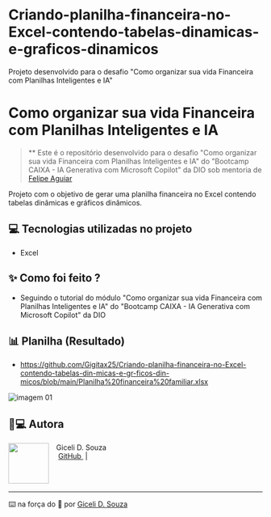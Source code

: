 # Criando-planilha-financeira-no-Excel-contendo-tabelas-dinamicas-e-graficos-dinamicos
Projeto desenvolvido para o desafio "Como organizar sua vida Financeira com Planilhas Inteligentes e IA" 

# Como organizar sua vida Financeira com Planilhas Inteligentes e IA


 > ** Este é o repositório desenvolvido para o desafio "Como organizar sua vida Financeira com Planilhas Inteligentes e IA" do "Bootcamp CAIXA - IA Generativa com Microsoft Copilot" da DIO sob mentoria de [Felipe Aguiar](https://github.com/felipeAguiarCode) 

Projeto com o objetivo de gerar uma planilha financeira no Excel contendo tabelas dinâmicas e gráficos dinâmicos.


## 💻 Tecnologias utilizadas no projeto
- Excel

## ✨ Como foi feito ?

- Seguindo o tutorial do módulo "Como organizar sua vida Financeira com Planilhas Inteligentes e IA" do "Bootcamp CAIXA - IA Generativa com Microsoft Copilot" da DIO

## 📊 Planilha (Resultado)
 
- https://github.com/Gigitax25/Criando-planilha-financeira-no-Excel-contendo-tabelas-din-micas-e-gr-ficos-din-micos/blob/main/Planilha%20financeira%20familiar.xlsx

![imagem 01](https://github.com/user-attachments/assets/6d4cdc52-5396-436c-9c3d-f20b699cd9c9)





## 👩💻 Autora

<p>
    <img 
      align=left 
      margin=10 
      width=80 
      src="https://avatars.githubusercontent.com/u/193442865?v=4" 
    />
    <p>&nbsp&nbsp&nbspGiceli D. Souza<br>
    &nbsp&nbsp&nbsp
    <a 
        href="https://github.com/Gigitax25">
        GitHub
    </a>
    &nbsp;|&nbsp;
   
</p>
<br/><br/>
<p>

---

⌨️ na força do 🤬 por [Giceli D. Souza](https://github.com/Gigitax25)
